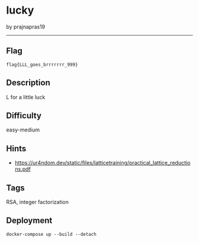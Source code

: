 # lucky

by prajnapras19

---

## Flag

```
flag{LLL_goes_brrrrrrr_999}
```

## Description
L for a little luck

## Difficulty
easy-medium

## Hints
- https://ur4ndom.dev/static/files/latticetraining/practical_lattice_reductions.pdf

## Tags
RSA, integer factorization

## Deployment
```
docker-compose up --build --detach
```